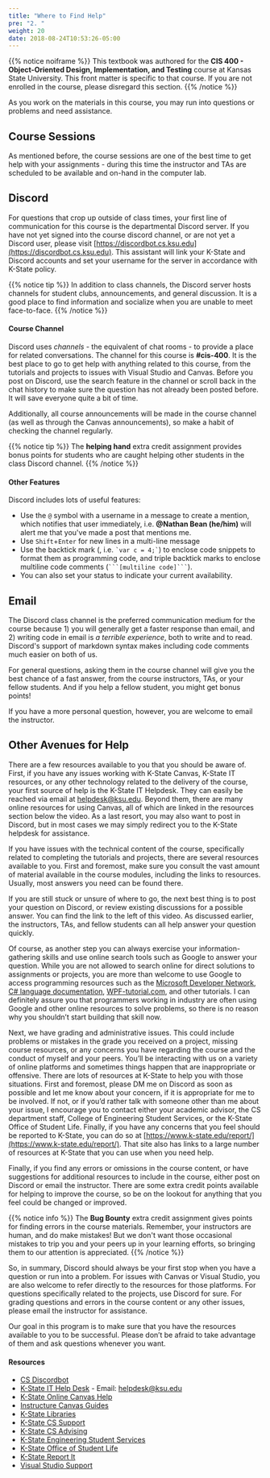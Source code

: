 ```yaml
---
title: "Where to Find Help"
pre: "2. "
weight: 20
date: 2018-08-24T10:53:26-05:00
---
```


{{% notice noiframe %}}
This textbook was authored for the **CIS 400 - Object-Oriented Design, Implementation, and Testing** course at Kansas State University.  This front matter is specific to that course.  If you are not enrolled in the course, please disregard this section.
{{% /notice %}}

As you work on the materials in this course, you may run into questions or problems and need assistance.

## Course Sessions
As mentioned before, the course sessions are one of the best time to get help with your assignments - during this time the instructor and TAs are scheduled to be available and on-hand in the computer lab. 


## Discord
For questions that crop up outside of class times, your first line of communication for this course is the departmental Discord server.   If you have not yet signed into the course discord channel, or are not yet a Discord user, please visit [https://discordbot.cs.ksu.edu](https://discordbot.cs.ksu.edu).  This assistant will link your K-State and Discord accounts and set your username for the server in accordance with K-State policy.

{{% notice tip %}}
In addition to class channels, the Discord server hosts channels for student clubs, announcements, and general discussion.  It is a good place to find information and socialize when you are unable to meet face-to-face.
{{% /notice %}}

#### Course Channel

Discord uses _channels_ - the equivalent of chat rooms - to provide a place for related conversations.  The channel for this course is **#cis-400**.  It is the best place to go to get help with anything related to this course, from the tutorials and projects to issues with Visual Studio and Canvas. Before you post on Discord, use the search feature in the channel or scroll back in the chat history to make sure the question has not already been posted before. It will save everyone quite a bit of time.

Additionally, all course announcements will be made in the course channel (as well as through the Canvas announcements), so make a habit of checking the channel regularly.


{{% notice tip %}}
The **helping hand** extra credit assignment provides bonus points for students who are caught helping other students in the class Discord channel.
{{% /notice %}}

#### Other Features

Discord includes lots of useful features:

* Use the `@` symbol with a username in a message to create a mention, which notifies that user immediately, i.e. **@Nathan Bean (he/him)** will alert me that you've made a post that mentions me. 
* Use `Shift`+`Enter` for new lines in a multi-line message
* Use the backtick mark (, i.e. `` `var c = 4;` ``) to enclose code snippets to format them as programming code, and triple backtick marks to enclose multiline code comments (`` ```[multiline code]``` ``).
* You can also set your status to indicate your current availability.

## Email
The Discord class channel is the preferred communication medium for the course because 1) you will generally get a faster response than email, and 2) writing code in email is _a terrible experience_, both to write and to read.  Discord's support of markdown syntax makes including code comments much easier on both of us.

For general questions, asking them in the course channel will give you the best chance of a fast answer, from the course instructors, TAs, or your fellow students.  And if you help a fellow student, you might get bonus points!

If you have a more personal question, however, you are welcome to email the instructor. 


## Other Avenues for Help

There are a few resources available to you that you should be aware of. First, if you have any issues working with K-State Canvas, K-State IT resources, or any other technology related to the delivery of the course, your first source of help is the K-State IT Helpdesk. They can easily be reached via email at [helpdesk@ksu.edu](mailto:helpdesk@ksu.edu). Beyond them, there are many online resources for using Canvas, all of which are linked in the resources section below the video. As a last resort, you may also want to post in Discord, but in most cases we may simply redirect you to the K-State helpdesk for assistance.

If you have issues with the technical content of the course, specifically related to completing the tutorials and projects, there are several resources available to you. First and foremost, make sure you consult the vast amount of material available in the course modules, including the links to resources. Usually, most answers you need can be found there.

If you are still stuck or unsure of where to go, the next best thing is to post your question on Discord, or review existing discussions for a possible answer. You can find the link to the left of this video. As discussed earlier, the instructors, TAs, and fellow students can all help answer your question quickly.

Of course, as another step you can always exercise your information-gathering skills and use online search tools such as Google to answer your question. While you are not allowed to search online for direct solutions to assignments or projects, you are more than welcome to use Google to access programming resources such as the [Microsoft Developer Network](https://developer.microsoft.com/en-us/), [C# language documentation](https://docs.microsoft.com/en-us/dotnet/csharp/tour-of-csharp/), [WPF-tutorial.com](https://www.wpf-tutorial.com/), and other tutorials. I can definitely assure you that programmers working in industry are often using Google and other online resources to solve problems, so there is no reason why you shouldn’t start building that skill now.

Next, we have grading and administrative issues. This could include problems or mistakes in the grade you received on a project, missing course resources, or any concerns you have regarding the course and the conduct of myself and your peers. You’ll be interacting with us on a variety of online platforms and sometimes things happen that are inappropriate or offensive. There are lots of resources at K-State to help you with those situations. First and foremost, please DM me on Discord as soon as possible and let me know about your concern, if it is appropriate for me to be involved. If not, or if you’d rather talk with someone other than me about your issue, I encourage you to contact either your academic advisor, the CS department staff, College of Engineering Student Services, or the K-State Office of Student Life. Finally, if you have any concerns that you feel should be reported to K-State, you can do so at [https://www.k-state.edu/report/](https://www.k-state.edu/report/). That site also has links to a large number of resources at K-State that you can use when you need help.

Finally, if you find any errors or omissions in the course content, or have suggestions for additional resources to include in the course, either post on Discord or email the instructor. There are some extra credit points available for helping to improve the course, so be on the lookout for anything that you feel could be changed or improved.

{{% notice info %}}
The **Bug Bounty** extra credit assignment gives points for finding errors in the course materials.  Remember, your instructors are human, and do make mistakes!  But we don't want those occasional mistakes to trip you and your peers up in your learning efforts, so bringing them to our attention is appreciated.
{{% /notice %}}

So, in summary, Discord should always be your first stop when you have a question or run into a problem. For issues with Canvas or Visual Studio, you are also welcome to refer directly to the resources for those platforms. For questions specifically related to the projects, use Discord for sure. For grading questions and errors in the course content or any other issues, please email the instructor for assistance.

Our goal in this program is to make sure that you have the resources available to you to be successful. Please don’t be afraid to take advantage of them and ask questions whenever you want.


#### Resources
* [CS Discordbot](https://discordbot.cs.ksu.edu)
* [K-State IT Help Desk](https://www.k-state.edu/its/helpdesk/) - Email: [helpdesk@ksu.edu](mailto:helpdesk@ksu.edu)
* [K-State Online Canvas Help](http://public.online.k-state.edu/help/)
* [Instructure Canvas Guides](https://community.canvaslms.com/community/answers/guides)
* [K-State Libraries](http://www.lib.k-state.edu/)
* [K-State CS Support](https://support.cs.ksu.edu/)
* [K-State CS Advising](https://www.cs.ksu.edu/undergraduate/advising/)
* [K-State Engineering Student Services](https://www.engg.ksu.edu/studentservices/)
* [K-State Office of Student Life](https://www.k-state.edu/studentlife/)
* [K-State Report It](https://www.k-state.edu/report/)
* [Visual Studio Support](https://visualstudio.microsoft.com/support/)